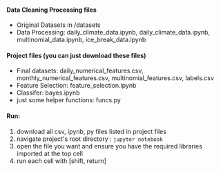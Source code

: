 #### Data Cleaning Processing files 
- Original Datasets in /datasets 
- Data Processing: daily_climate_data.ipynb, daily_climate_data.ipynb, multinomial_data.ipynb, ice_break_data.ipynb 

#### Project files (you can just download these files)
- Final datasets: daily_numerical_features.csv, monthly_numerical_features.csv, multinomial_features.csv, labels.csv
- Feature Selection: feature_selection.ipynb
- Classifer: bayes.ipynb
- just some helper functions: funcs.py 

#### Run: 
1. download all csv, ipynb, py files listed in project files 
2. navigate project's root directory : ```jupyter notebook```
3. open the file you want and ensure you have the required libraries imported at the top cell
4. run each cell with [shift, return]  